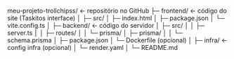 meu-projeto-trollchipss/   ← repositório no GitHub
├─ frontend/            ← código do site (Taskitos interface)
│  ├─ src/
│  ├─ index.html
│  ├─ package.json
│  └─ vite.config.ts
│
├─ backend/             ← código do servidor
│  ├─ src/
│  │  ├─ server.ts
│  │  ├─ routes/
│  │  └─ prisma/
│  ├─ prisma/
│  │  └─ schema.prisma
│  ├─ package.json
│  └─ Dockerfile (opcional)
│
├─ infra/               ← config infra (opcional)
│  └─ render.yaml
│
└─ README.md
